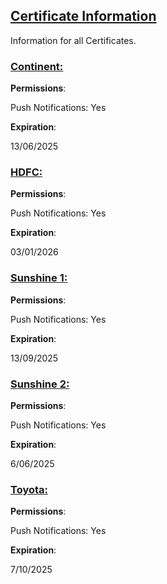 ## [Certificate Information](accent://)

Information for all Certificates.

### [Continent:](accent://)

**Permissions**:

Push Notifications: Yes

**Expiration**: 

13/06/2025

### [HDFC:](accent://)

**Permissions**:

Push Notifications: Yes

**Expiration**: 

03/01/2026

### [Sunshine 1:](accent://)

**Permissions**:

Push Notifications: Yes

**Expiration**: 

13/09/2025

### [Sunshine 2:](accent://)

**Permissions**:

Push Notifications: Yes

**Expiration**: 

6/06/2025

### [Toyota:](accent://)

**Permissions**:

Push Notifications: Yes

**Expiration**: 

7/10/2025

